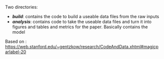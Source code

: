 Two directories:
- ***build***: contains the code to build a useable data files from the raw inputs
- ***analysis***:  contains code to take the useable data files and turn it into figures and tables and metrics for the paper. Basically contains the model

Based on : https://web.stanford.edu/~gentzkow/research/CodeAndData.xhtml#magicparlabel-20
